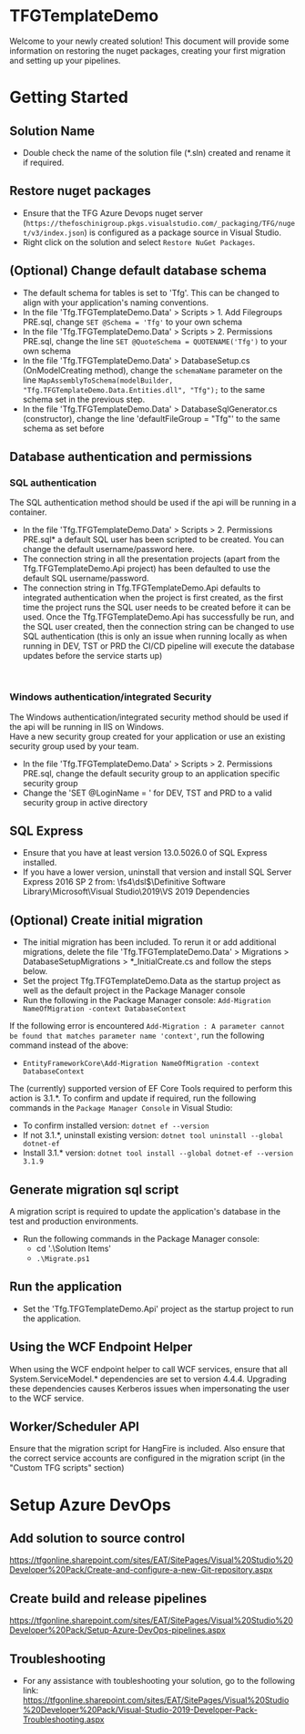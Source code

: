 # TFGTemplateDemo
Welcome to your newly created solution! This document will provide some information on restoring the nuget packages, creating your first migration and setting up your pipelines.

# Getting Started
##	Solution Name
* Double check the name of the solution file (*.sln) created and rename it if required. 

##	Restore nuget packages
* Ensure that the TFG Azure Devops nuget server (`https://thefoschinigroup.pkgs.visualstudio.com/_packaging/TFG/nuget/v3/index.json`) is configured as a package source in Visual Studio.
* Right click on the solution and select `Restore NuGet Packages`.

## (Optional) Change default database schema
* The default schema for tables is set to 'Tfg'. This can be changed to align with your application's naming conventions.
* In the file 'Tfg.TFGTemplateDemo.Data' > Scripts > 1. Add Filegroups PRE.sql, change `SET @Schema = 'Tfg'` to your own schema
* In the file 'Tfg.TFGTemplateDemo.Data' > Scripts > 2. Permissions PRE.sql, change the line `SET @QuoteSchema = QUOTENAME('Tfg')` to your own schema
* In the file 'Tfg.TFGTemplateDemo.Data' > DatabaseSetup.cs (OnModelCreating method), change the `schemaName` parameter on the line `MapAssemblyToSchema(modelBuilder, "Tfg.TFGTemplateDemo.Data.Entities.dll", "Tfg");` to the same schema set in the previous step.
* In the file 'Tfg.TFGTemplateDemo.Data' > DatabaseSqlGenerator.cs (constructor), change the line 'defaultFileGroup = "Tfg"' to the same schema as set before

## Database authentication and permissions
### **SQL authentication**
The SQL authentication method should be used if the api will be running in a container. 
* In the file 'Tfg.TFGTemplateDemo.Data' > Scripts > 2. Permissions PRE.sql* a default SQL user has been scripted to be created. You can change the default username/password here.
* The connection string in all the presentation projects (apart from the Tfg.TFGTemplateDemo.Api project) has been defaulted to use the default SQL username/password.
* The connection string in Tfg.TFGTemplateDemo.Api defaults to integrated authentication when the project is first created, as the first time the project runs the SQL user needs to be created before it can be used. Once the Tfg.TFGTemplateDemo.Api has successfully be run, and the SQL user created, then the connection string can be changed to use SQL authentication (this is only an issue when running locally as when running in DEV, TST or PRD the CI/CD pipeline will execute the database updates before the service starts up)
<br>

### **Windows authentication/integrated Security**
The Windows authentication/integrated security method should be used if the api will be running in IIS on Windows. <br>
Have a new security group created for your application or use an existing security group used by your team.
* In the file 'Tfg.TFGTemplateDemo.Data' > Scripts > 2. Permissions PRE.sql, change the default security group to an application specific security group
* Change the 'SET @LoginName = ' for DEV, TST and PRD to a valid security group in active directory

## SQL Express
* Ensure that you have at least version 13.0.5026.0 of SQL Express installed.
* If you have a lower version, uninstall that version and install SQL Server Express 2016 SP 2 from: \\fs4\dsl$\Definitive Software Library\Microsoft\Visual Studio\2019\VS 2019 Dependencies

## (Optional) Create initial migration 
* The initial migration has been included. To rerun it or add additional migrations, delete the file 'Tfg.TFGTemplateDemo.Data' > Migrations > DatabaseSetupMigrations > *_InitialCreate.cs and follow the steps below.
* Set the project Tfg.TFGTemplateDemo.Data as the startup project as well as the default project in the Package Manager console
* Run the following in the Package Manager console: `Add-Migration NameOfMigration -context DatabaseContext`

If the following error is encountered `Add-Migration : A parameter cannot be found that matches parameter name 'context'`, run the following command instead of the above:
* `EntityFrameworkCore\Add-Migration NameOfMigration -context DatabaseContext`

The (currently) supported version of EF Core Tools required to perform this action is 3.1.*. To confirm and update if required, 
run the following commands in the `Package Manager Console` in Visual Studio:
* To confirm installed version: `dotnet ef --version`
* If not 3.1.*, uninstall existing version: `dotnet tool uninstall --global dotnet-ef`
* Install 3.1.* version: `dotnet tool install --global dotnet-ef --version 3.1.9`



## Generate migration sql script
A migration script is required to update the application's database in the test and production environments.
* Run the following commands in the Package Manager console:
    * cd '.\Solution Items'
    * `.\Migrate.ps1`

## Run the application
* Set the 'Tfg.TFGTemplateDemo.Api' project as the startup project to run the application.

## Using the WCF Endpoint Helper
When using the WCF endpoint helper to call WCF services, ensure that all System.ServiceModel.* dependencies are set to version 4.4.4. Upgrading these dependencies causes Kerberos issues when impersonating the user to the WCF service.

## Worker/Scheduler API
Ensure that the migration script for HangFire is included. Also ensure that the correct service accounts are configured in the migration script (in the "Custom TFG scripts" section)

# Setup Azure DevOps
## Add solution to source control
https://tfgonline.sharepoint.com/sites/EAT/SitePages/Visual%20Studio%20Developer%20Pack/Create-and-configure-a-new-Git-repository.aspx

## Create build and release pipelines
https://tfgonline.sharepoint.com/sites/EAT/SitePages/Visual%20Studio%20Developer%20Pack/Setup-Azure-DevOps-pipelines.aspx

## Troubleshooting
* For any assistance with toubleshooting your solution, go to the following link:
https://tfgonline.sharepoint.com/sites/EAT/SitePages/Visual%20Studio%20Developer%20Pack/Visual-Studio-2019-Developer-Pack-Troubleshooting.aspx